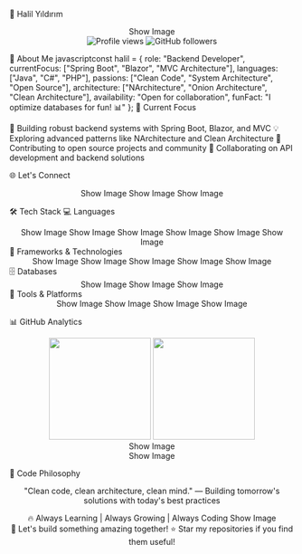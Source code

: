 🌟 Halil Yıldırım
<div align="center">
Show Image
</div>
<div align="center">
  <img src="https://komarev.com/ghpvc/?username=devlightening&label=Profile%20views&color=0e75b6&style=flat" alt="Profile views" />
  <img src="https://img.shields.io/github/followers/devlightening?label=Followers&style=social" alt="GitHub followers" />
</div>

🚀 About Me
javascriptconst halil = {
    role: "Backend Developer",
    currentFocus: ["Spring Boot", "Blazor", "MVC Architecture"],
    languages: ["Java", "C#", "PHP"],
    passions: ["Clean Code", "System Architecture", "Open Source"],
    architecture: ["NArchitecture", "Onion Architecture", "Clean Architecture"],
    availability: "Open for collaboration",
    funFact: "I optimize databases for fun! 📊"
};
🎯 Current Focus

🔭 Building robust backend systems with Spring Boot, Blazor, and MVC
💡 Exploring advanced patterns like NArchitecture and Clean Architecture
🌱 Contributing to open source projects and community
🤝 Collaborating on API development and backend solutions


🌐 Let's Connect
<div align="center">
Show Image
Show Image
Show Image
</div>

🛠️ Tech Stack
💻 Languages
<div align="center">
Show Image
Show Image
Show Image
Show Image
Show Image
Show Image
</div>
🚀 Frameworks & Technologies
<div align="center">
Show Image
Show Image
Show Image
Show Image
Show Image
</div>
🗄️ Databases
<div align="center">
Show Image
Show Image
Show Image
</div>
🧰 Tools & Platforms
<div align="center">
Show Image
Show Image
Show Image
Show Image
</div>

📊 GitHub Analytics
<div align="center">
<img height="180em" src="https://github-readme-stats.vercel.app/api?username=devlightening&show_icons=true&theme=tokyonight&count_private=true&hide_border=true&bg_color=0d1117" />
<img height="180em" src="https://github-readme-stats.vercel.app/api/top-langs/?username=devlightening&layout=compact&theme=tokyonight&hide_border=true&bg_color=0d1117" />
</div>
<div align="center">
Show Image
</div>
<div align="center">
Show Image
</div>

🎨 Code Philosophy
<div align="center">

"Clean code, clean architecture, clean mind."
— Building tomorrow's solutions with today's best practices

</div>
<div align="center">
🔥 Always Learning | Always Growing | Always Coding
Show Image
</div>

<div align="center">
💬 Let's build something amazing together!
⭐ Star my repositories if you find them useful!
</div>
